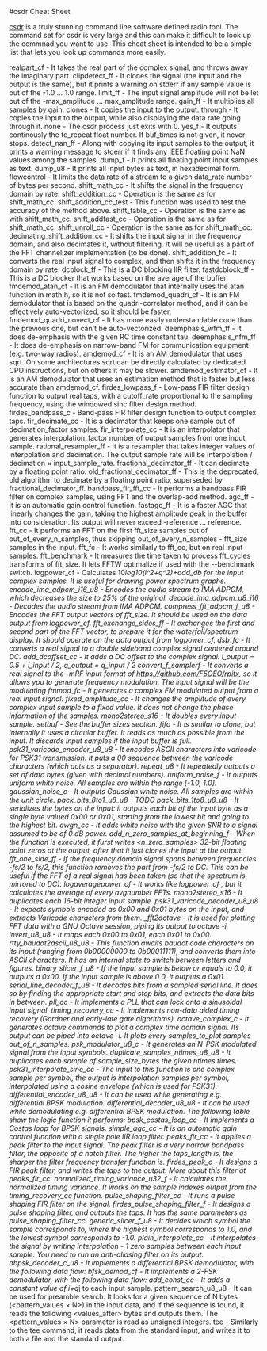 #csdr Cheat Sheet

[csdr](https://github.com/ha7ilm/csdr) is a truly stunning command line software defined radio tool. The command set for csdr is very large and this can make it difficult to look up the commnad you want to use. This cheat sheet is intended to be a simple list that lets you look up commands more easily.

realpart_cf                         - It takes the real part of the complex signal, and throws away the imaginary part.
clipdetect_ff                       - It clones the signal (the input and the output is the same), but it prints a warning on stderr if any sample value is out of the -1.0 ... 1.0 range.
limit_ff                            - The input signal amplitude will not be let out of the -max_amplitude ... max_amplitude range.
gain_ff                             - It multiplies all samples by gain.
clones                              - It copies the input to the output.
through                             - It copies the input to the output, while also displaying the data rate going through it.
none                                - The csdr process just exits with 0.
yes_f                               - It outputs continously the to_repeat float number. If buf_times is not given, it never stops.
detect_nan_ff                       - Along with copying its input samples to the output, it prints a warning message to stderr if it finds any IEEE floating point NaN values among the samples.
dump_f                              - It prints all floating point input samples as text.
dump_u8                             - It prints all input bytes as text, in hexadecimal form.
flowcontrol                         - It limits the data rate of a stream to a given data_rate number of bytes per second.
shift_math_cc                       - It shifts the signal in the frequency domain by rate.
shift_addition_cc                   - Operation is the same as for shift_math_cc.
shift_addition_cc_test              - This function was used to test the accuracy of the method above.
shift_table_cc                      - Operation is the same as with shift_math_cc.
shift_addfast_cc                    - Operation is the same as for shift_math_cc.
shift_unroll_cc                     - Operation is the same as for shift_math_cc.
decimating_shift_addition_cc        - It shifts the input signal in the frequency domain, and also decimates it, without filtering. It will be useful as a part of the FFT channelizer implementation (to be done).
shift_addition_fc                   - It converts the real input signal to complex, and then shifts it in the frequency domain by rate.
dcblock_ff                          - This is a DC blocking IIR filter.
fastdcblock_ff                      - This is a DC blocker that works based on the average of the buffer.
fmdemod_atan_cf                     - It is an FM demodulator that internally uses the atan function in math.h, so it is not so fast.
fmdemod_quadri_cf                   - It is an FM demodulator that is based on the quadri-correlator method, and it can be effectively auto-vectorized, so it should be faster.
fmdemod_quadri_novect_cf            - It has more easily understandable code than the previous one, but can't be auto-vectorized.
deemphasis_wfm_ff                   - It does de-emphasis with the given RC time constant tau.
deemphasis_nfm_ff                   - It does de-emphasis on narrow-band FM for communication equipment (e.g. two-way radios).
amdemod_cf                          - It is an AM demodulator that uses sqrt. On some architectures sqrt can be directly calculated by dedicated CPU instructions, but on others it may be slower.
amdemod_estimator_cf                - It is an AM demodulator that uses an estimation method that is faster but less accurate than amdemod_cf.
firdes_lowpass_f                    - Low-pass FIR filter design function to output real taps, with a cutoff_rate proportional to the sampling frequency, using the windowed sinc filter design method.
firdes_bandpass_c                   - Band-pass FIR filter design function to output complex taps.
fir_decimate_cc                     - It is a decimator that keeps one sample out of decimation_factor samples.
fir_interpolate_cc                  - It is an interpolator that generates interpolation_factor number of output samples from one input sample.
rational_resampler_ff               - It is a resampler that takes integer values of interpolation and decimation. The output sample rate will be interpolation / decimation × input_sample_rate.
fractional_decimator_ff             - It can decimate by a floating point ratio.
old_fractional_decimator_ff         - This is the deprecated, old algorithm to decimate by a floating point ratio, superseded by fractional_decimator_ff.
bandpass_fir_fft_cc                 - It performs a bandpass FIR filter on complex samples, using FFT and the overlap-add method.
agc_ff                              - It is an automatic gain control function.
fastagc_ff                          - It is a faster AGC that linearly changes the gain, taking the highest amplitude peak in the buffer into consideration. Its output will never exceed -reference ... reference.
fft_cc                              - It performs an FFT on the first fft_size samples out of out_of_every_n_samples, thus skipping out_of_every_n_samples - fft_size samples in the input.
fft_fc                              - It works similarly to fft_cc, but on real input samples.
fft_benchmark                       - It measures the time taken to process fft_cycles transforms of fft_size. It lets FFTW optimalize if used with the --benchmark switch.
logpower_cf                         - Calculates 10*log10(i^2+q^2)+add_db for the input complex samples. It is useful for drawing power spectrum graphs.
encode_ima_adpcm_i16_u8             - Encodes the audio stream to IMA ADPCM, which decreases the size to 25% of the original.
decode_ima_adpcm_u8_i16             - Decodes the audio stream from IMA ADPCM.
compress_fft_adpcm_f_u8             - Encodes the FFT output vectors of fft_size. It should be used on the data output from logpower_cf.
fft_exchange_sides_ff               - It exchanges the first and second part of the FFT vector, to prepare it for the waterfall/spectrum display. It should operate on the data output from logpower_cf.
dsb_fc                              - It converts a real signal to a double sideband complex signal centered around DC.
add_dcoffset_cc                     - It adds a DC offset to the complex signal: i_output = 0.5 + i_input / 2, q_output = q_input / 2
convert_f_samplerf                  - It converts a real signal to the -mRF input format of https://github.com/F5OEO/rpitx, so it allows you to generate frequency modulation. The input signal will be the modulating 
fmmod_fc                            - It generates a complex FM modulated output from a real input signal.
fixed_amplitude_cc                  - It changes the amplitude of every complex input sample to a fixed value. It does not change the phase information of the samples.
mono2stereo_s16                     - It doubles every input sample.
setbuf                              - See the buffer sizes section.
fifo                                - It is similar to clone, but internally it uses a circular buffer. It reads as much as possible from the input. It discards input samples if the input buffer is full.
psk31_varicode_encoder_u8_u8        - It encodes ASCII characters into varicode for PSK31 transmission. It puts a 00 sequence between the varicode characters (which acts as a separator).
repeat_u8                           - It repeatedly outputs a set of data bytes (given with decimal numbers).
uniform_noise_f                     - It outputs uniform white noise. All samples are within the range [-1.0, 1.0].
gaussian_noise_c                    - It outputs Gaussian white noise. All samples are within the unit circle.
pack_bits_8to1_u8_u8                - TODO
pack_bits_1to8_u8_u8                - It serializes the bytes on the input: it outputs each bit of the input byte as a single byte valued 0x00 or 0x01, starting from the lowest bit and going to the highest bit.
awgn_cc                             - It adds white noise with the given SNR to a signal assumed to be of 0 dB power.
add_n_zero_samples_at_beginning_f   - When the function is executed, it furst writes <n_zero_samples> 32-bit floating point zeros at the output, after that it just clones the input at the output.
fft_one_side_ff                     - If the frequency domain signal spans between frequencies -fs/2 to fs/2, this function removes the part from -fs/2 to DC. This can be useful if the FFT of a real signal has been taken (so that the spectrum is mirrored to DC).
logaveragepower_cf                  - It works like logpower_cf , but it calculates the average of every avgnumber FFTs.
mono2stereo_s16                     - It duplicates each 16-bit integer input sample.
psk31_varicode_decoder_u8_u8        - It expects symbols encoded as 0x00 and 0x01 bytes on the input, and extracts Varicode characters from them.
_fft2octave                         - It is used for plotting FFT data with a GNU Octave session, piping its output to octave -i.
invert_u8_u8                        - It maps each 0x00 to 0x01, each 0x01 to 0x00.
rtty_baudot2ascii_u8_u8             - This function awaits baudot code characters on its input (ranging from 0b00000000 to 0b00011111), and converts them into ASCII characters. It has an internal state to switch between letters and figures.
binary_slicer_f_u8                  - If the input sample is below or equals to 0.0, it outputs a 0x00. If the input sample is above 0.0, it outputs a 0x01.
serial_line_decoder_f_u8            - It decodes bits from a sampled serial line. It does so by finding the appropriate start and stop bits, and extracts the data bits in between.
pll_cc                              - It implements a PLL that can lock onto a sinusoidal input signal.
timing_recovery_cc                  - It implements non-data aided timing recovery (Gardner and early-late gate algorithms).
octave_complex_c                    - It generates octave commands to plot a complex time domain signal. Its output can be piped into octave -i. It plots every samples_to_plot samples out_of_n_samples.
psk_modulator_u8_c                  - It generates an N-PSK modulated signal from the input symbols.
duplicate_samples_ntimes_u8_u8      - It duplicates each sample of sample_size_bytes the given ntimes times.
psk31_interpolate_sine_cc           - The input to this function is one complex sample per symbol, the output is interpolation samples per symbol, interpolated using a cosine envelope (which is used for PSK31).
differential_encoder_u8_u8          - It can be used while generating e.g. differential BPSK modulation.
differential_decoder_u8_u8          - It can be used while demodulating e.g. differential BPSK modulation. The following table show the logic function it performs:
bpsk_costas_loop_cc                 - It implements a Costas loop for BPSK signals.
simple_agc_cc                       - It is an automatic gain control function with a single pole IIR loop filter.
peaks_fir_cc                        - It applies a peak filter to the input signal. The peak filter is a very narrow bandpass filter, the opposite of a notch filter. The higher the taps_length is, the sharper the filter frequency transfer function is.
firdes_peak_c                       - It designs a FIR peak filter, and writes the taps to the output. More about this filter at peaks_fir_cc.
normalized_timing_variance_u32_f    - It calculates the normalized timing variance. It works on the sample indexes output from the timing_recovery_cc function.
pulse_shaping_filter_cc             - It runs a pulse shaping FIR filter on the signal.
firdes_pulse_shaping_filter_f       - It designs a pulse shaping filter, and outputs the taps. It has the same parameters as pulse_shaping_filter_cc.
generic_slicer_f_u8                 - It decides which symbol the sample corresponds to, where the highest symbol corresponds to 1.0, and the lowest symbol corresponds to -1.0.
plain_interpolate_cc                - It interpolates the signal by writing interpolation - 1 zero samples between each input sample. You need to run an anti-aliasing filter on its output.
dbpsk_decoder_c_u8                  - It implements a differential BPSK demodulator, with the following data flow:
bfsk_demod_cf                       - It implements a 2-FSK demodulator, with the following data flow:
add_const_cc                        - It adds a constant value of i+q*j to each input sample.
pattern_search_u8_u8                - It can be used for preamble search. It looks for a given sequence of N bytes (<pattern_values × N>) in the input data, and if the sequence is found, it reads the following <values_after> bytes and outputs them. The <pattern_values × N> parameter is read as unsigned integers.
tee                                 - Similarly to the tee command, it reads data from the standard input, and writes it to both a file and the standard output.
